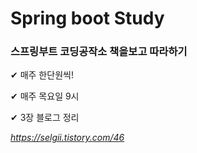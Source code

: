 # Spring boot Study

### 스프링부트 코딩공작소 책을보고 따라하기

✔ 매주 한단원씩!

✔  매주 목요일 9시

✔ 3장 블로그 정리 

*https://selgii.tistory.com/46*
